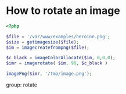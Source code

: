 # How to rotate an image

```php
<?php

$file = '/var/www/examples/heroine.png';
$size = getimagesize($file);
$im = imagecreatefrompng($file);

$c_black = imageColorAllocate($im, 0,0,0);
$imr = imagerotate( $im, 90, $c_black )

imagePng($imr, '/tmp/image.png');
```


group: rotate


